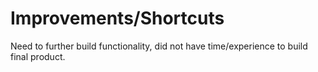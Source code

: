 # Improvements/Shortcuts

Need to further build functionality, did not have time/experience to build final product.